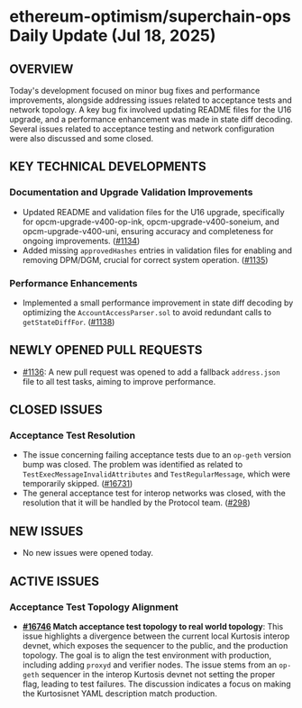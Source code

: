 # ethereum-optimism/superchain-ops Daily Update (Jul 18, 2025)
## OVERVIEW 
Today's development focused on minor bug fixes and performance improvements, alongside addressing issues related to acceptance tests and network topology. A key bug fix involved updating README files for the U16 upgrade, and a performance enhancement was made in state diff decoding. Several issues related to acceptance testing and network configuration were also discussed and some closed.

## KEY TECHNICAL DEVELOPMENTS

### Documentation and Upgrade Validation Improvements
*   Updated README and validation files for the U16 upgrade, specifically for opcm-upgrade-v400-op-ink, opcm-upgrade-v400-soneium, and opcm-upgrade-v400-uni, ensuring accuracy and completeness for ongoing improvements. ([#1134](https://github.com/ethereum-optimism/superchain-ops/pull/1134))
*   Added missing `approvedHashes` entries in validation files for enabling and removing DPM/DGM, crucial for correct system operation. ([#1135](https://github.com/ethereum-optimism/superchain-ops/pull/1135))

### Performance Enhancements
*   Implemented a small performance improvement in state diff decoding by optimizing the `AccountAccessParser.sol` to avoid redundant calls to `getStateDiffFor`. ([#1138](https://github.com/ethereum-optimism/superchain-ops/pull/1138))

## NEWLY OPENED PULL REQUESTS
*   [#1136](https://github.com/ethereum-optimism/superchain-ops/pull/1136): A new pull request was opened to add a fallback `address.json` file to all test tasks, aiming to improve performance.

## CLOSED ISSUES

### Acceptance Test Resolution
*   The issue concerning failing acceptance tests due to an `op-geth` version bump was closed. The problem was identified as related to `TestExecMessageInvalidAttributes` and `TestRegularMessage`, which were temporarily skipped. ([#16731](https://github.com/ethereum-optimism/superchain-ops/issues/16731))
*   The general acceptance test for interop networks was closed, with the resolution that it will be handled by the Protocol team. ([#298](https://github.com/ethereum-optimism/superchain-ops/issues/298))

## NEW ISSUES
*   No new issues were opened today.

## ACTIVE ISSUES

### Acceptance Test Topology Alignment
*   **[#16746](https://github.com/ethereum-optimism/superchain-ops/issues/16746) Match acceptance test topology to real world topology**: This issue highlights a divergence between the current local Kurtosis interop devnet, which exposes the sequencer to the public, and the production topology. The goal is to align the test environment with production, including adding `proxyd` and verifier nodes. The issue stems from an `op-geth` sequencer in the interop Kurtosis devnet not setting the proper flag, leading to test failures. The discussion indicates a focus on making the Kurtosisnet YAML description match production.